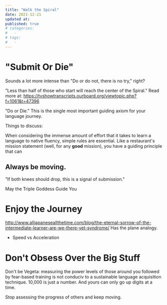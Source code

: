 ```yaml
---
title: "Walk the Spiral"
date: 2021-12-21
updated at: 
published: true
# categories:
#   - 
# tags:
#   - 
---
```


# "Submit Or Die"

Sounds a lot more intense than "Do or do not, there is no try," right?

"Less than half of those who start will reach the center of the Spiral."
Read more at: https://tvshowtranscripts.ourboard.org/viewtopic.php?f=1061&t=47396

"Do or Die." This is the single most important guiding axiom for your language journey. 

Things to discuss:

When considering the immense amount of effort that it takes to learn a language to native fluency, simple rules are essential. Like a restaurant's mission statement (well, for any **good** mission), you have a guiding principle that can

## Always be moving. 
  "If both knees should drop, this is a signal of submission."


May the Triple Goddess Guide You

# Enjoy the Journey

http://www.alljapaneseallthetime.com/blog/the-eternal-sorrow-of-the-intermediate-learner-are-we-there-yet-syndrome/
Has the plane analogy. 
- Speed vs Acceleration

# Don't Obsess Over the Big Stuff

Don't be Vegeta: measuring the power levels of those around you followed by fear-based training is not conduciv to a sustainable language acquisition technique. 10,000 is just a number. And yours can only go up digits at a time. 

Stop assessing the progress of others and keep moving. 


